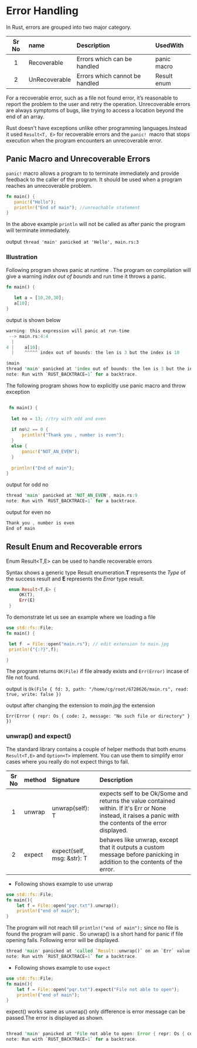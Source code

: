 # Error Handling

In Rust, errors are grouped into two major category.

|Sr No |  name    |Description|UsedWith
|:----:|:----------|:-------|:-------
| 1    | Recoverable     | Errors which can be  handled | panic macro
| 2    | UnRecoverable     | Errors which cannot be handled |Result enum

For a recoverable error, such as a file not found error, it’s reasonable to report the problem to the user and retry the operation. Unrecoverable errors are always symptoms of bugs, like trying to access a location beyond the end of an array.

Rust doesn't have exceptions unlike other programming languages.Instead it used ` Result<T, E> ` for recoverable errors and the `panic! `macro that stops execution when the program encounters an unrecoverable error.

## Panic Macro and Unrecoverable Errors

`panic!` macro allows a program to to terminate immediately and provide feedback to the caller of the program. It should be used when a program reaches an unrecoverable problem.

```rust
fn main() {
   panic!("Hello");
   println!("End of main"); //unreachable statement
}

```

In the above example `println` will not be called as after panic the program will terminate immediately.

output `thread 'main' panicked at 'Hello', main.rs:3`

### Illustration

Following program shows panic at runtime . The program on compilation will give a warning *index out of bounds* and run time it throws a panic.

```rust
fn main() {
  
   let a = [10,20,30];
   a[10];
}

```

output is shown below

```rust
warning: this expression will panic at run-time
 --> main.rs:4:4
  |
4 |    a[10];
  |    ^^^^^ index out of bounds: the len is 3 but the index is 10

$main
thread 'main' panicked at 'index out of bounds: the len is 3 but the index is 10', main.rs:4
note: Run with `RUST_BACKTRACE=1` for a backtrace.


```

The following program shows how to explicitly use panic macro and throw exception

```rust

 fn main() {
  
  let no = 13; //try with odd and even
  
  if no%2 == 0 {
      println!("Thank you , number is even");
  }
  else {
      panic!("NOT_AN_EVEN");
  }
  
  println!("End of main");
}

```

output for odd no

```rust
thread 'main' panicked at 'NOT_AN_EVEN', main.rs:9
note: Run with `RUST_BACKTRACE=1` for a backtrace.
```

output for even no

```rust
Thank you , number is even
End of main
```

## Result Enum and Recoverable errors

Enum Result<T,E> can be used to handle recoverable errors

Syntax shows a generic type Result enumeration.**T** represents the *Type* of the success result  and **E** represents the *Error* type result.

```rust
 enum Result<T,E> {
     OK(T),
     Err(E)
 }


```

To demonstrate let us see an example where we loading a file

```rust
use std::fs::File;
fn main() {

 let f  = File::open("main.rs"); // edit extension to main.jpg
 println!("{:?}",f);

}
```

The program returns  `OK(File)` if file already exists and `Err(Error)` incase of file not found.

output is `Ok(File { fd: 3, path: "/home/cg/root/6728626/main.rs", read: true, write: false })`

output after changing the extension to *main.jpg* the extension

`Err(Error { repr: Os { code: 2, message: "No such file or directory" } })`

### unwrap() and expect()

The standard library contains a couple of helper methods that both enums `Result<T,E>` and `Option<T>`  implement. You can use them to simplify error cases where you really do not expect things to fail.

|Sr No |  method    |Signature |Description
|:----:|:----------|:-------|:----------|
| 1    | unwrap     | unwrap(self): T     | expects self to be Ok/Some and returns the value contained within. If it's Err or None instead, it raises a panic with the contents of the error displayed.
| 2    | expect     | expect(self, msg: &str): T   | behaves like unwrap, except that it outputs a custom message before panicking in addition to the contents of the error.

- Following shows example to use unwrap

```rust
use std::fs::File;
fn main(){
    let f = File::open("pqr.txt").unwrap();
    println!("end of main");
}
```

The program will not reach till `println!("end of main");` since no file is found the program will
panic . So unwrap() is a short hand for panic if file opening fails. Following error will be displayed.

```rust
thread 'main' panicked at 'called `Result::unwrap()` on an `Err` value: Error { repr: Os { code: 2, message: "No such file or directory" } }', src/libcore/result.rs:860
note: Run with `RUST_BACKTRACE=1` for a backtrace.

```

- Following shows example to use `expect`

```rust
use std::fs::File;
fn main(){
    let f = File::open("pqr.txt").expect("File not able to open");
    println!("end of main");
}

```

expect() works same as unwrap() only difference is error message can be passed.The error is displayed as shown.

```rust

thread 'main' panicked at 'File not able to open: Error { repr: Os { code: 2, message: "No such file or directory" } }', src/libcore/result.rs:860
note: Run with `RUST_BACKTRACE=1` for a backtrace.
```
